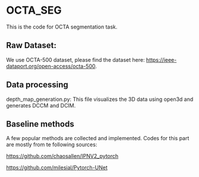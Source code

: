 # OCTA_SEG
This is the code for OCTA segmentation task.

## Raw Dataset:
We use OCTA-500 dataset, please find the dataset here: https://ieee-dataport.org/open-access/octa-500.

## Data processing
depth_map_generation.py: This file visualizes the 3D data using open3d and generates DCCM and DCIM.

## Baseline methods
A few popular methods are collected and implemented.
Codes for this part are mostly from te following sources:

https://github.com/chaosallen/IPNV2_pytorch

https://github.com/milesial/Pytorch-UNet

